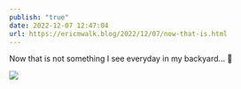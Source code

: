 ```yaml
---
publish: "true"
date: 2022-12-07 12:47:04
url: https://ericmwalk.blog/2022/12/07/now-that-is.html
---
```


Now that is not something I see everyday in my backyard… 🦊


![](https://ericmwalk.blog/uploads/2022/2be6621c4d.jpg)